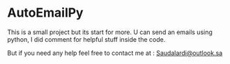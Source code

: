 # AutoEmailPy
This is a small project but its start for more.
U can send an emails using python, I did comment for helpful stuff inside the code.

But if you need any help feel free to contact me at : Saudalardi@outlook.sa
